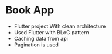 # Book App
- Flutter project With clean architecture 
- Used Flutter with BLoC pattern
- Caching data from api
- Pagination is used
